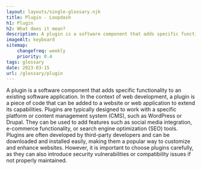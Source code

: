 ```yaml
--- 
layout: layouts/single-glossary.njk
title: Plugin - Loopdash
h1: Plugin
h2: What does it mean?
description: A plugin is a software component that adds specific functionality to a WordPress website, extending its core features and allowing users to customize their site without modifying the underlying code.
imageAlt: keyboard
sitemap:
	changefreq: weekly
	priority: 0.4
tags: glossary
date: 2023-03-15
url: /glossary/plugin
---
```


A plugin is a software component that adds specific functionality to an existing software application. In the context of web development, a plugin is a piece of code that can be added to a website or web application to extend its capabilities. Plugins are typically designed to work with a specific platform or content management system (CMS), such as WordPress or Drupal. They can be used to add features such as social media integration, e-commerce functionality, or search engine optimization (SEO) tools. Plugins are often developed by third-party developers and can be downloaded and installed easily, making them a popular way to customize and enhance websites. However, it is important to choose plugins carefully, as they can also introduce security vulnerabilities or compatibility issues if not properly maintained.
